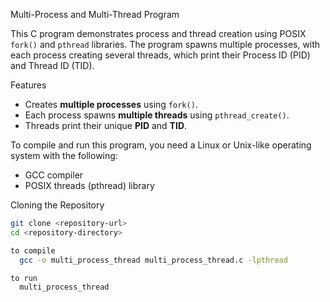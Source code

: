  Multi-Process and Multi-Thread Program

This C program demonstrates process and thread creation using POSIX `fork()` and `pthread` libraries. The program spawns multiple processes, with each process creating several threads, which print their Process ID (PID) and Thread ID (TID).

 Features

- Creates **multiple processes** using `fork()`.
- Each process spawns **multiple threads** using `pthread_create()`.
- Threads print their unique **PID** and **TID**.


To compile and run this program, you need a Linux or Unix-like operating system with the following:
- GCC compiler
- POSIX threads (pthread) library

 Cloning the Repository

```bash
git clone <repository-url>
cd <repository-directory>

to compile
  gcc -o multi_process_thread multi_process_thread.c -lpthread

to run
  multi_process_thread
